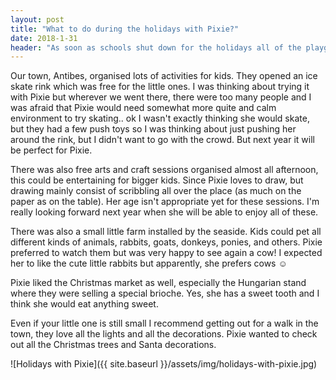 ```yaml
---
layout: post
title: "What to do during the holidays with Pixie?"
date: 2018-1-31
header: "As soon as schools shut down for the holidays all of the playgroups close as well. Even our favourite baby-friendly cafe was closed for a week. Which is understandable, people close their business to spend time with their family, but my very active Pixie wants to leave the house and go play somewhere."
---
```

Our town, Antibes, organised lots of activities for kids. They opened an ice skate rink which was free for the little ones. I was thinking about trying it with Pixie but wherever we went there, there were too many people and I was afraid that Pixie would need somewhat more quite and calm environment to try skating.. ok I wasn't exactly thinking she would skate, but they had a few push toys so I was thinking about just pushing her around the rink, but I didn't want to go with the crowd. But next year it will be perfect for Pixie.

There was also free arts and craft sessions organised almost all afternoon, this could be entertaining for bigger kids. Since Pixie loves to draw, but drawing mainly consist of scribbling all over the place (as much on the paper as on the table). Her age isn't appropriate yet for these sessions. I'm really looking forward next year when she will be able to enjoy all of these.

There was also a small little farm installed by the seaside. Kids could pet all different kinds of animals, rabbits, goats, donkeys, ponies, and others. Pixie preferred to watch them but was very happy to see again a cow! I expected her to like the cute little rabbits but apparently, she prefers cows ☺

Pixie liked the Christmas market as well, especially the Hungarian stand where they were selling a special brioche. Yes, she has a sweet tooth and I think she would eat anything sweet.

Even if your little one is still small I recommend getting out for a walk in the town, they love all the lights and all the decorations. Pixie wanted to check out all the Christmas trees and Santa decorations.


![Holidays with Pixie]({{ site.baseurl }}/assets/img/holidays-with-pixie.jpg)